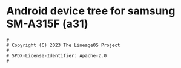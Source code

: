 # Android device tree for samsung SM-A315F (a31)

```
#
# Copyright (C) 2023 The LineageOS Project
#
# SPDX-License-Identifier: Apache-2.0
#
```
